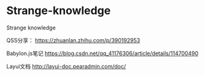 # Strange-knowledge
Strange knowledge

QSS分享：
https://zhuanlan.zhihu.com/p/390192953

Babylon.js笔记
https://blog.csdn.net/qq_41176306/article/details/114700490

Layui文档
http://layui-doc.pearadmin.com/doc/
